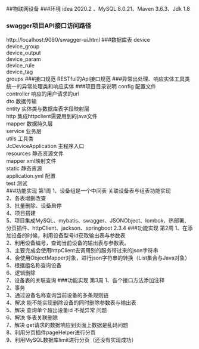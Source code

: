 ##物联网设备
###环境
idea 2020.2 、MySQL 8.0.21、Maven 3.6.3、Jdk 1.8
### swagger项目API接口访问路径
http://localhost:9090/swagger-ui.html
###数据库表
device  
device_group  
device_output  
device_param  
device_rule  
device_tag  
groups 
###接口规范
RESTful的Api接口规范
###异常出处理、响应实体工具类
统一的异常处理类和响应实体
###项目目录说明
config   配置文件  
controller    响应的用户请求的url  
dto   数据传输  
entity   实体类与数据库表字段映射层  
http    集成httpclient需要用到的java文件  
mapper   数据持久层  
service   业务层  
utils   工具类  
JcDeviceApplication   主程序入口  
resources   静态资源文件     
  mapper    xml映射文件   
  static    静态资源   
  application.yml  配置   
test    测试  
###功能实现  第1周
1、设备组是一个中间表 关联设备表与组表功能实现  
2、各表增删改查     
3、批量删除、设备启停   
4、项目搭建  
5、项目集成MySQL、mybatis、swagger、JSONObject、lombok、热部署、分页插件、httpClient、jackson、springboot  2.3.4
###功能实现   第2周
1、在添加设备的时候，利用设备型号id获取输出表与参数表       
2、利用设备编号，查询当前设备的输出表与参数表。    
3、主要完成会使用httpClient去调用别的服务带过来的json字符串  
4、会使用ObjectMapper对象，进行json字符串的转换（List集合与Java对象）  
5、根据组名称查询设备  
6、逻辑删除  
7、设备表的关联查询
###功能实现   第3周
1、各个接口方法添加注释  
2、事务  
3、通过设备名称查询当前设备的多条规则链    
4、解决 能不能实现删除设备的同时删除参数表与输出表  
5、解决 查询单个超出设备id   不抛异常 问题   
6、解决  多表关联删除  
7、解决 get请求的数据响应到页面上数据是乱码问题   
8、利用分页插件pageHelper进行分页  
9、利用MySQL数据库limit进行分页（还没有实现成功）





